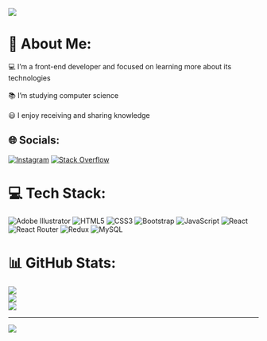 ![](https://github-widgetbox.vercel.app/api/profile?username=MMETehrani&data=followers,repositories,stars,commits&theme=nautilus)
# 💫 About Me:
💻 I’m a front-end developer and focused on learning more about its technologies<br><br>📚 I’m studying computer science<br><br>😃 I enjoy receiving and sharing knowledge


## 🌐 Socials:
[![Instagram](https://img.shields.io/badge/Instagram-%23E4405F.svg?logo=Instagram&logoColor=white)](https://instagram.com/alireza__bisout) [![Stack Overflow](https://img.shields.io/badge/-Stackoverflow-FE7A16?logo=stack-overflow&logoColor=white)](https://stackoverflow.com/users/19686602) 

# 💻 Tech Stack:
![Adobe Illustrator](https://img.shields.io/badge/adobe%20illustrator-%23FF9A00.svg?style=for-the-badge&logo=adobe%20illustrator&logoColor=white) ![HTML5](https://img.shields.io/badge/html5-%23E34F26.svg?style=for-the-badge&logo=html5&logoColor=white) ![CSS3](https://img.shields.io/badge/css3-%231572B6.svg?style=for-the-badge&logo=css3&logoColor=white) ![Bootstrap](https://img.shields.io/badge/bootstrap-%238511FA.svg?style=for-the-badge&logo=bootstrap&logoColor=white) ![JavaScript](https://img.shields.io/badge/javascript-%23323330.svg?style=for-the-badge&logo=javascript&logoColor=%23F7DF1E) ![React](https://img.shields.io/badge/react-%2320232a.svg?style=for-the-badge&logo=react&logoColor=%2361DAFB) ![React Router](https://img.shields.io/badge/React_Router-CA4245?style=for-the-badge&logo=react-router&logoColor=white) ![Redux](https://img.shields.io/badge/redux-%23593d88.svg?style=for-the-badge&logo=redux&logoColor=white) ![MySQL](https://img.shields.io/badge/mysql-4479A1.svg?style=for-the-badge&logo=mysql&logoColor=white)
# 📊 GitHub Stats:
![](https://github-readme-stats.vercel.app/api?username=Alireza-bisout&theme=react&hide_border=false&include_all_commits=false&count_private=false)<br/>
![](https://github-readme-streak-stats.herokuapp.com/?user=Alireza-bisout&theme=react&hide_border=false)<br/>
![](https://github-readme-stats.vercel.app/api/top-langs/?username=Alireza-bisout&theme=react&hide_border=false&include_all_commits=false&count_private=false&layout=compact)

---
[![](https://visitcount.itsvg.in/api?id=Alireza-bisout&icon=10&color=0)](https://visitcount.itsvg.in)


<!-- Proudly created with GPRM ( https://gprm.itsvg.in ) -->

